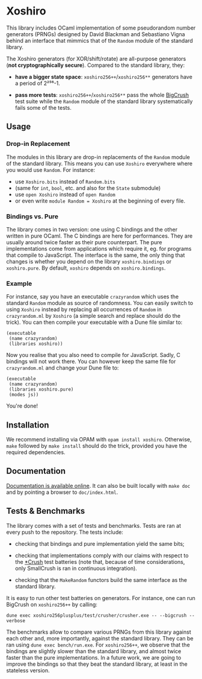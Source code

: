 Xoshiro
=======

This library includes OCaml implementation of some pseudorandom number
generators (PRNGs) designed by David Blackman and Sebastiano Vigna behind an
interface that mimmics that of the `Random` module of the standard library.

The Xoshiro generators (for XOR/shift/rotate) are all-purpose generators (**not
cryptographically secure**). Compared to the standard library, they:

- **have a bigger state space**: `xoshiro256++`/`xoshiro256**` generators have a
  period of 2²⁵⁶-1.

- **pass more tests**: `xoshiro256++`/`xoshiro256**` pass the whole
  [BigCrush](http://simul.iro.umontreal.ca/testu01/tu01.html) test suite while
  the `Random` module of the standard library systematically fails some of the
  tests.

Usage
-----

### Drop-in Replacement

The modules in this library are drop-in replacements of the `Random` module of
the standard library. This means you can use `Xoshiro` everywhere where you
would use `Random`. For instance:

- use `Xoshiro.bits` instead of `Random.bits`
- (same for `int`, `bool`, etc. and also for the `State` submodule)
- use `open Xoshiro` instead of `open Random`
- or even write `module Random = Xoshiro` at the beginning of every file.

### Bindings vs. Pure

The library comes in two version: one using C bindings and the other written in
pure OCaml. The C bindings are here for performances. They are usually around
twice faster as their pure counterpart. The pure implementations come from
applications which require it, eg. for programs that compile to JavaScript. The
interface is the same, the only thing that changes is whether you depend on the
library `xoshiro.bindings` or `xoshiro.pure`. By default, `xoshiro` depends on
`xoshiro.bindings`.

### Example

For instance, say you have an executable `crazyrandom` which uses the standard
`Random` module as source of randomness. You can easily switch to using
`Xoshiro` instead by replacing all occurrences of `Random` in `crazyrandom.ml`
by `Xoshiro` (a simple search and replace should do the trick). You can then
compile your executable with a Dune file similar to:

```
(executable
 (name crazyrandom)
 (libraries xoshiro))
```

Now you realise that you also need to compile for JavaScript. Sadly, C bindings
will not work there. You can however keep the same file for `crazyrandom.ml` and
change your Dune file to:

```
(executable
 (name crazyrandom)
 (libraries xoshiro.pure)
 (modes js))
```

You're done!

Installation
------------

We recommend installing via OPAM with `opam install xoshiro`. Otherwise, `make`
followed by `make install` should do the trick, provided you have the required
dependencies.

Documentation
-------------

[Documentation is available online](http://lesboloss-es.github.io/xoshiro/). It
can also be built locally with `make doc` and by pointing a browser to
`doc/index.html`.

Tests & Benchmarks
------------------

The library comes with a set of tests and benchmarks. Tests are ran at every
push to the repository. The tests include:

- checking that bindings and pure implementation yield the same bits;

- checking that implementations comply with our claims with respect to the
  [*Crush](http://simul.iro.umontreal.ca/testu01/tu01.html) test batteries (note
  that, because of time considerations, only SmallCrush is ran in continuous
  integration).

- checking that the `MakeRandom` functors build the same interface as the
  standard library.

It is easy to run other test batteries on generators. For instance, one can run
BigCrush on `xoshiro256++` by calling:

    dune exec xoshiro256plusplus/test/crusher/crusher.exe -- --bigcrush --verbose

The benchmarks allow to compare various PRNGs from this library against each
other and, more importantly, against the standard library. They can be ran using
`dune exec bench/run.exe`. For `xoshiro256++`, we observe that the bindings are
slightly slower than the standard library, and almost twice faster than the pure
implementations. In a future work, we are going to improve the bindings so that
they beat the standard library, at least in the stateless version.
